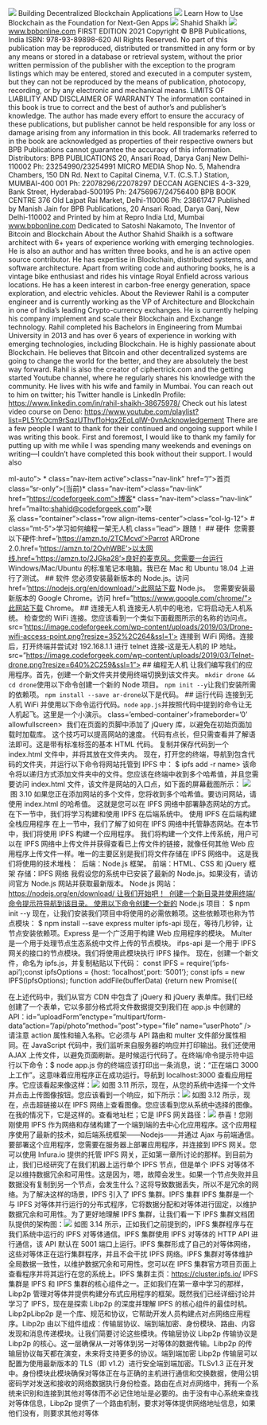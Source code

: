 ![](img/image-objdjl6a.jpg) Building Decentralized Blockchain Applications ![](img/image-iromr802.jpg) Learn How to Use Blockchain as the Foundation for Next-Gen Apps ![](img/image-iromr802.jpg) Shahid Shaikh ![](img/image-a47cz7jw.jpg) www.bpbonline.com FIRST EDITION 2021 Copyright © BPB Publications, India ISBN: 978-93-89898-620 All Rights Reserved. No part of this publication may be reproduced, distributed or transmitted in any form or by any means or stored in a database or retrieval system, without the prior written permission of the publisher with the exception to the program listings which may be entered, stored and executed in a computer system, but they can not be reproduced by the means of publication, photocopy, recording, or by any electronic and mechanical means. LIMITS OF LIABILITY AND DISCLAIMER OF WARRANTY The information contained in this book is true to correct and the best of author’s and publisher’s knowledge. The author has made every effort to ensure the accuracy of these publications, but publisher cannot be held responsible for any loss or damage arising from any information in this book. All trademarks referred to in the book are acknowledged as properties of their respective owners but BPB Publications cannot guarantee the accuracy of this information. Distributors: BPB PUBLICATIONS 20, Ansari Road, Darya Ganj New Delhi-110002 Ph: 23254990/23254991 MICRO MEDIA Shop No. 5, Mahendra Chambers, 150 DN Rd. Next to Capital Cinema, V.T. (C.S.T.) Station, MUMBAI-400 001 Ph: 22078296/22078297 DECCAN AGENCIES 4-3-329, Bank Street, Hyderabad-500195 Ph: 24756967/24756400 BPB BOOK CENTRE 376 Old Lajpat Rai Market, Delhi-110006 Ph: 23861747 Published by Manish Jain for BPB Publications, 20 Ansari Road, Darya Ganj, New Delhi-110002 and Printed by him at Repro India Ltd, Mumbai www.bpbonline.com Dedicated to Satoshi Nakamoto, The Inventor of Bitcoin and Blockchain About the Author Shahid Shaikh is a software architect with 6+ years of experience working with emerging technologies. He is also an author and has written three books, and he is an active open source contributor. He has expertise in Blockchain, distributed systems, and software architecture. Apart from writing code and authoring books, he is a vintage bike enthusiast and rides his vintage Royal Enfield across various locations. He has a keen interest in carbon-free energy generation, space exploration, and electric vehicles. About the Reviewer Rahil is a computer engineer and is currently working as the VP of Architecture and Blockchain in one of India’s leading Crypto-currency exchanges. He is currently helping his company implement and scale their Blockchain and Exchange technology. Rahil completed his Bachelors in Engineering from Mumbai University in 2013 and has over 6 years of experience in working with emerging technologies, including Blockchain. He is highly passionate about Blockchain. He believes that Bitcoin and other decentralized systems are going to change the world for the better, and they are absolutely the best way forward. Rahil is also the creator of ciphertrick.com and the getting started Youtube channel, where he regularly shares his knowledge with the community. He lives with his wife and family in Mumbai. You can reach out to him on twitter; his Twitter handle is LinkedIn Profile: https://www.linkedin.com/in/rahil-shaikh-38675978/ Check out his latest video course on Deno: https://www.youtube.com/playlist?list=PL5YcOcm9rSqzUThvf1oHgx2EqLqlW-0vnAcknowledgement There are a few people I want to thank for their continued and ongoing support while I was writing this book. First and foremost, I would like to thank my family for putting up with me while I was spending many weekends and evenings on writing—I couldn’t have completed this book without their support. I would also

ml-auto”> *   class=”nav-item active”>class=”nav-link” href=”/”>首页 class=”sr-only”>(当前)*   class=”nav-item”>class=”nav-link” href=”https://codeforgeek.com”>博客*   class=”nav-item”>class=”nav-link” href=”mailto:shahid@codeforgeek.com”>联系 class=”container”>class=”row align-items-center”>class=”col-lg-12”> # class=”mt-5”>学习如何编程一架无人机  class=”lead”> 跟随！ ## 硬件  您需要以下硬件:href=’https://amzn.to/2TCMcvd’>Parrot ARDrone 2.0.href=’https://amzn.to/2OvhWBE’>以太网线.href=’https://amzn.to/2JGka28’>良好的麦克风。您需要一台运行 Windows/Mac/Ubuntu 的标准笔记本电脑。我已在 Mac 和 Ubuntu 18.04 上进行了测试。 ## 软件 您必须安装最新版本的 Node.js。访问 href=’https://nodejs.org/en/download/’>此网站下载 Node.js。  您需要安装最新版本的 Google Chrome。访问 href=”https://www.google.com/chrome/”>此网站下载 Chrome。 ## 连接无人机 连接无人机中的电池，它将启动无人机系统。  检查您的 WiFi 连接。您应该看到一个类似下面截图所示的名称的访问点。 src=’https://image.codeforgeek.com/wp-content/uploads/2019/03/Drone-wifi-access-point.png?resize=352%2C264&ssl=1’> 连接到 WiFi 网络。连接后，打开终端并尝试对 192.168.1.1 进行 telnet 连接-这是无人机的 IP 地址。  src=”https://image.codeforgeek.com/wp-content/uploads/2019/03/Telnet-drone.png?resize=640%2C259&ssl=1”>  ## 编程无人机 让我们编写我们的应用程序。首先，创建一个新文件夹并使用终端切换到该文件夹。  `mkdir drone && cd drone`使用以下命令创建一个新的 Node 项目。 `npm init --y`让我们安装所需的依赖项。 `npm install --save ar-drone`以下是代码。  ## 运行代码 连接到无人机 WiFi 并使用以下命令运行代码。`node` `app.js`并按照代码中提到的命令让无人机起飞。这里是一个小演示。 class=’embed-container’>frameborder=’0’ allowfullscreen>  我们在页面的页脚中添加了 jQuery 库，以避免在初始页面加载时加载库。 这个技巧可以提高网站的速度。 代码有点长，但只需查看并了解语法即可。这是带有标准标签的基本 HTML 代码。 复制并保存代码到一个 index.html 文件中，并将其放在文件夹内。 现在，打开您的终端，导航到包含代码的文件夹，并运行以下命令将网站托管到 IPFS 中： $ ipfs add -r <folder _="" span="">name></folder> 该命令将以递归方式添加文件夹中的文件。您应该在终端中收到多个哈希值，并且您需要访问 index.html 文件，该文件是网站的入口点，如下面的屏幕截图所示： ![](img/image-2ah9b95f.jpg) 图 3.10 如果您正在添加网站的多个文件，您将收到多个哈希值。要访问网站，请使用 index.html 的哈希值。 这就是您可以在 IPFS 网络中部署静态网站的方式。在下一节中，我们将学习构建和使用 IPFS 在后端系统中。 使用 IPFS 在后端构建全栈应用程序 在上一节中，我们了解了如何在 IPFS 网络中托管静态网站。在本节中，我们将使用 IPFS 构建一个应用程序。 我们将构建一个文件上传系统，用户可以在 IPFS 网络中上传文件并获得查看已上传文件的链接，就像任何其他 Web 应用程序上传文件一样。唯一的主要区别是我们将文件存储在 IPFS 网络中。 这是我们将使用的技术堆栈：  后端：Node.js 框架。 前端：HTML、CSS 和 jQuery 框架 存储：IPFS 网络 我假设您的系统中已安装了最新的 Node.js。如果没有，请访问官方 Node.js 网站并获取最新版本。 Node.js 网站：https://nodejs.org/en/download/ 让我们开始吧！  创建一个新目录并使用终端/命令提示符导航到该目录。 使用以下命令创建一个新的 Node.js 项目： $ npm init --y 现在，让我们安装我们项目中将使用的必需依赖项。这些依赖项也称为节点模块： $ npm install --save express multer ipfs-api 现在，等待几秒钟，让节点安装依赖项。Express 是一个广泛用于构建 Web 应用程序的模块。 Multer 是一个用于处理节点生态系统中文件上传的节点模块。 ifps-api 是一个用于 IPFS 网关的接口的节点模块。我们将使用此模块执行 IPFS 操作。 现在，创建一个新文件，命名为 ipfs.js，并复制粘贴以下代码： const IPFS = require(‘ipfs-api’);const ipfsOptions = {host: ‘localhost’,port: ‘5001’}; const ipfs = new IPFS(ipfsOptions); function addFile(bufferData) {return new Promise((

在上述代码中，我们从官方 CDN 中包含了 jQuery 和 jQuery 表单库。我们已经创建了一个表单，它以多部分格式将文件数据提交到我们在 app.js 中创建的 API：id=”uploadForm”enctype=”multipart/form-data”action=”/api/photo”method=”post”>type=”file” name=”userPhoto” /> 请注意 action 属性和输入名称。它必须与 API 路由和 multer 文件部分属性相同。在 JavaScript 代码中，我们监听来自服务器的响应并打印输出。我们还使用 AJAX 上传文件，以避免页面刷新。是时候运行代码了。在终端/命令提示符中运行以下命令：$ node app.js 你的终端应该打印出一条消息，说：“正在端口 3000 上工作”。这意味着应用程序正在成功运行。导航到 localhost:3000 查看应用程序。它应该看起来像这样：![](img/image-s7956ny5.jpg) 如图 3.11 所示，现在，从您的系统中选择一个文件并点击上传图像按钮。您应该看到一个响应，如下所示：![](img/image-rqha3h1o.jpg) 如图 3.12 所示，现在，点击超链接以在 IPFS 网络上查看图像。您应该看到您从系统中选择的图像。在我的情况下，它是这样的。查看地址栏；它是 IPFS 网关路径：![](img/image-6n4mfz6k.jpg) 恭喜！您刚刚使用 IPFS 作为网络和存储构建了一个端到端的去中心化应用程序。这个应用程序使用了最新的技术，如后端系统框架——Nodejs——并通过 Ajax 与前端通信。要部署这个应用程序，您需要在服务器上部署应用程序，并连接到 IPFS 网关。您可以使用 Infura.io 提供的托管 IPFS 网关，正如第一章所讨论的那样。到目前为止，我们已经研究了在我们机器上运行单个 IPFS 节点，但是单个 IPFS 对等体不足以维持数据冗余和可用性。这是因为，嗯，故障会发生。如果一个节点失败并且数据没有复制到另一个节点，会发生什么？这将导致数据丢失，所以不是冗余的网络。为了解决这样的场景，IPFS 引入了 IPFS 集群。IPFS 集群 IPFS 集群是一个与 IPFS 对等体并行运行的分布式程序，它将数据分配和对等体进行固定，以维护数据冗余和可用性。为了更好地理解 IPFS 集群，让我们看一下 IPFS 集群文档团队提供的架构图：![](img/image-vw6x5xd5.jpg) 如图 3.14 所示，正如我们之前提到的，IPFS 集群程序与在我们系统中运行的 IPFS 对等体通信。IPFS 集群使用 IPFS 对等体的 HTTP API 进行通信，该 API 默认在 5001 端口上运行。IPFS 集群形成了自己的对等体网络，这些对等体正在运行集群程序，并且不会干扰 IPFS 网络。IPFS 集群对等体维护全局数据一致性，以维护数据冗余和可用性。您可以在 IPFS 集群官方项目页面上查看程序并将其运行在您的系统上。IPFS 集群主页：https://cluster.ipfs.io/ IPFS 集群是 IPFS 和 IPFS 集群的核心组件之一。正如我们在第一章中学习的那样，Libp2p 管理对等体并提供构建分布式应用程序的框架。既然我们已经详细讨论并学习了 IPFS，现在是探索 Libp2p 的深度并理解 IPFS 的核心组件的最佳时机。Libp2pLibp2p 是一个库、规范和协议，它帮助开发人员构建点对点网络应用程序。Libp2p 由以下组件组成：传输层协议、端到端加密、身份模块、路由、内容发现和消息传递模块。让我们简要讨论这些模块。传输层协议 Libp2p 传输协议是 Libp2p 的核心。这一层确保从一对等体到另一对等体的数据传输。Libp2p 的传输层协议每天都在演变，未来将支持更多的协议。端到端加密 Libp2p 传输层可以配置为使用最新版本的 TLS（即 v1.2）进行安全端到端加密。TLSv1.3 正在开发中。身份模块此模块确保对等体正在与正确的主机进行通信和交换数据，使用公钥密码学对发送和接收的网络数据执行身份检查。路由在点对点网络中，拥有一个系统来识别和连接到其他对等体而不必记住地址是必要的。由于没有中心系统来查找对等体信息，Libp2p 提供了一个路由机制，要求对等体提供网络地址信息，如果他们没有，则要求其他对等体
